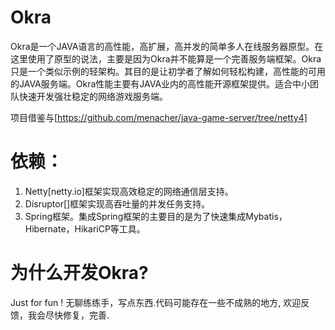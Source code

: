 # Okra

Okra是一个JAVA语言的高性能，高扩展，高并发的简单多人在线服务器原型。在这里使用了原型的说法，主要是因为Okra并不能算是一个完善服务端框架。Okra只是一个类似示例的轻架构。其目的是让初学者了解如何轻松构建，高性能的可用的JAVA服务端。Okra性能主要有JAVA业内的高性能开源框架提供。适合中小团队快速开发强壮稳定的网络游戏服务端。

项目借鉴与[https://github.com/menacher/java-game-server/tree/netty4]

# 依赖：
1. Netty[netty.io]框架实现高效稳定的网络通信层支持。
2. Disruptor[]框架实现高吞吐量的并发任务支持。
3. Spring框架。集成Spring框架的主要目的是为了快速集成Mybatis，Hibernate，HikariCP等工具。


# 为什么开发Okra?
  Just for fun ! 无聊练练手，写点东西.代码可能存在一些不成熟的地方, 欢迎反馈，我会尽快修复，完善.
